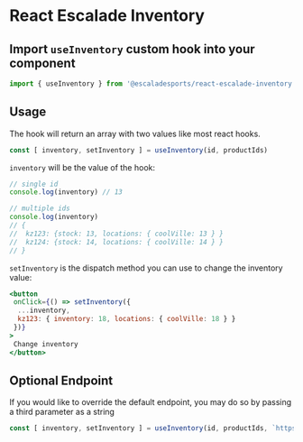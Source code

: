 # React Escalade Inventory


## Import `useInventory` custom hook into your component

```jsx
import { useInventory } from '@escaladesports/react-escalade-inventory'
```

## Usage
The hook will return an array with two values like most react hooks.

```js
const [ inventory, setInventory ] = useInventory(id, productIds)
```
`inventory` will be the value of the hook:

```js
// single id
console.log(inventory) // 13

// multiple ids
console.log(inventory)
// {
//  kz123: {stock: 13, locations: { coolVille: 13 } }
//  kz124: {stock: 14, locations: { coolVille: 14 } }
// }
```

`setInventory` is the dispatch method you can use to change the inventory value:

```jsx
<button
 onClick={() => setInventory({
  ...inventory,
  kz123: { inventory: 18, locations: { coolVille: 18 } }
 })}
>
 Change inventory
</button>
```

## Optional Endpoint
If you would like to override the default endpoint, you may do so by passing
a third parameter as a string

```js
const [ inventory, setInventory ] = useInventory(id, productIds, `https://my-custom-inventory-api.com`)
```



